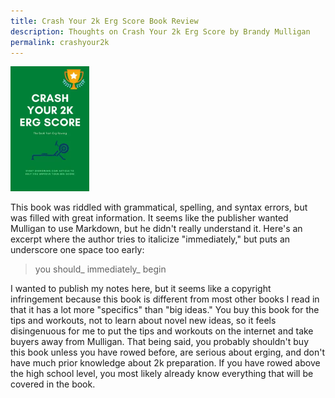 ```yaml
---
title: Crash Your 2k Erg Score Book Review
description: Thoughts on Crash Your 2k Erg Score by Brandy Mulligan
permalink: crashyour2k
---
```

<img src="/images/crashyour2k.webp" alt="Crash Your 2k Erg Score by Brandy Mulligan " style="height:200px;width:auto">

This book was riddled with grammatical, spelling, and syntax errors, but was filled with great information. It seems like the publisher wanted Mulligan to use Markdown, but he didn't really understand it. Here's an excerpt where the author tries to italicize "immediately," but puts an underscore one space too early:

> you should_ immediately_ begin

I wanted to publish my notes here, but it seems like a copyright infringement because this book is different from most other books I read in that it has a lot more "specifics" than "big ideas." You buy this book for the tips and workouts, not to learn about novel new ideas, so it feels disingenuous for me to put the tips and workouts on the internet and take buyers away from Mulligan. That being said, you probably shouldn't buy this book unless you have rowed before, are serious about erging, and don't have much prior knowledge about 2k preparation. If you have rowed above the high school level, you most likely already know everything that will be covered in the book.
